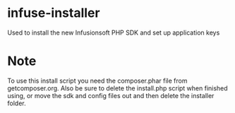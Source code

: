 # infuse-installer
Used to install the new Infusionsoft PHP SDK and set up application keys

# Note
To use this install script you need the composer.phar file from getcomposer.org. Also be sure to delete the install.php script when finished using, or move the sdk and config files out and then delete the installer folder.
